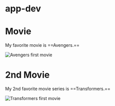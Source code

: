 # app-dev

# Movie
My favorite movie is ==Avengers.==


![Avengers first movie](https://img.fruugo.com/product/7/41/14532417_max.jpg)


# 2nd Movie 
My 2nd favorite movie series is ==Transformers.==


![Transformers first movie](https://img.fruugo.com/product/1/02/14388021_max.jpg)

